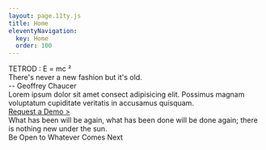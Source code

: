 ```yaml
---
layout: page.11ty.js
title: Home
eleventyNavigation:
  key: Home
  order: 100
---
```


<div class="flex flex-col">

<!-- block 0 -->
<div class="bg-dc1 h-full">

  <div class="py-16">
    <div class="text-4xl font-extrabold text-center">
      <span class="text-teal-400">TETROD</span>
      <span>: E = mc &#178;</span>
    </div>
  </div>

  <div class="flex flex-row">
    <span class="flex-1"></span>
    <span class="flex-3">
      <div class="text-2xl text-center">
        There's never a new fashion but it's old.
      </div>
      <div class="text-xl text-right">
        -- Geoffrey Chaucer
      </div>
    </span>
    <span class="flex-1"></span>
  </div>

  <div class="text-1xl font-extrabold m-16 text-center">
    Lorem ipsum dolor sit amet consect adipisicing elit. Possimus magnam voluptatum cupiditate veritatis in accusamus quisquam.
  </div>

  <div class="text-3xl underline p-8 text-center">
    <a href="/contact/" class=" hover:text-teal-500">Request a Demo ></a>
  </div>

</div>

<!-- block 1 -->
<div class="bg-dc2 bg-cover h-full">
  <div class="text-2xl p-16 py-40">
    What has been will be again, what has been done will be done again; there is nothing new under the sun.
  </div>
</div>

<!-- block 2 -->
<div class="bg-nano bg-cover h-full">
  <div class="text-2xl p-16 py-40">
    Be Open to Whatever Comes Next
  </div>
</div>

</div>
